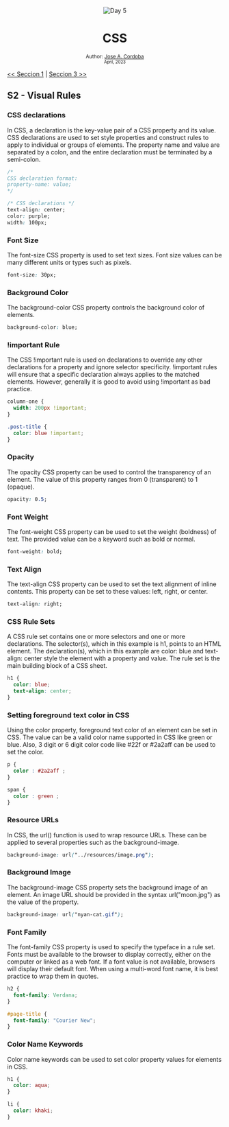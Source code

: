 <div align="center">


![Day 5](./images/banners/css.png)

  <h1> CSS </h1>
  

  <sub>Author:
  <a href="" target="_blank">Jose A. Cordoba</a><br>
  <small> April, 2023</small>
  </sub>
</div>

[<< Seccion 1](https://github.com/josemek098dev/001-Docs-web-development/blob/master/02-Fronted/02.1-CSS_SyntaxAndSelectors.md) | [Seccion 3 >>](https://github.com/josemek098dev/001-Docs-web-development/blob/master/02-Fronted/02.3-CSS_TheBoxModel.md)

## S2 - Visual Rules

### CSS declarations
In CSS, a declaration is the key-value pair of a CSS property and its value. CSS declarations are used to set style properties and construct rules to apply to individual or groups of elements. The property name and value are separated by a colon, and the entire declaration must be terminated by a semi-colon.

```css
/* 
CSS declaration format:
property-name: value;
*/

/* CSS declarations */
text-align: center;
color: purple;
width: 100px;
```

### Font Size
The font-size CSS property is used to set text sizes. Font size values can be many different units or types such as pixels.

```css
font-size: 30px;
```

### Background Color
The background-color CSS property controls the background color of elements.

```css
background-color: blue;
```

### !important Rule
The CSS !important rule is used on declarations to override any other declarations for a property and ignore selector specificity. !important rules will ensure that a specific declaration always applies to the matched elements. However, generally it is good to avoid using !important as bad practice.

```css
column-one {
  width: 200px !important;
}

.post-title {
  color: blue !important;
}
```

### Opacity
The opacity CSS property can be used to control the transparency of an element. The value of this property ranges from 0 (transparent) to 1 (opaque).

```css
opacity: 0.5;
```

### Font Weight
The font-weight CSS property can be used to set the weight (boldness) of text. The provided value can be a keyword such as bold or normal.

```css
font-weight: bold;
```

### Text Align
The text-align CSS property can be used to set the text alignment of inline contents. This property can be set to these values: left, right, or center.

```css
text-align: right;
```

### CSS Rule Sets

A CSS rule set contains one or more selectors and one or more declarations. The selector(s), which in this example is h1, points to an HTML element. The declaration(s), which in this example are color: blue and text-align: center style the element with a property and value. The rule set is the main building block of a CSS sheet.

```css
h1 {
  color: blue;
  text-align: center;
}
```

### Setting foreground text color in CSS
Using the color property, foreground text color of an element can be set in CSS. The value can be a valid color name supported in CSS like green or blue. Also, 3 digit or 6 digit color code like #22f or #2a2aff can be used to set the color.

```css
p {
  color : #2a2aff ;
}

span {
  color : green ;
}
```

### Resource URLs
In CSS, the url() function is used to wrap resource URLs. These can be applied to several properties such as the background-image.

```css
background-image: url("../resources/image.png");
```

### Background Image
The background-image CSS property sets the background image of an element. An image URL should be provided in the syntax url("moon.jpg") as the value of the property.

```css
background-image: url("nyan-cat.gif");
```

### Font Family
The font-family CSS property is used to specify the typeface in a rule set. Fonts must be available to the browser to display correctly, either on the computer or linked as a web font. If a font value is not available, browsers will display their default font. When using a multi-word font name, it is best practice to wrap them in quotes.

```css
h2 {
  font-family: Verdana;
}

#page-title {
  font-family: "Courier New";
}
```

### Color Name Keywords
Color name keywords can be used to set color property values for elements in CSS.

```css
h1 {
  color: aqua;
}

li {
  color: khaki;
}
```